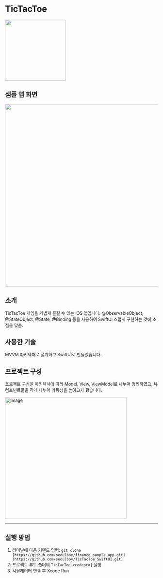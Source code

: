 # TicTacToe

<img src="https://github.com/user-attachments/assets/f937d18c-c53f-40d9-89e9-138569fe0d5d" width="200"/>

## 샘플 앱 화면 

<img src="https://velog.velcdn.com/images/devapploper/post/c600a92c-f823-42c8-a06b-18579372ebfd/image.png" width="600"/>

## 소개

TicTacToe 게임을 가볍게 즐길 수 있는 iOS 앱입니다. 
@ObservableObject, @StateObject, @State, @Binding 등을 사용하여 SwiftUI 스럽게 구현하는 것에 초점을 맞춤.

## 사용한 기술

MVVM 아키텍처로 설계하고 SwiftUI로 만들었습니다.

## 프로젝트 구성

프로젝트 구성을 아키텍처에 따라 Model, View, ViewModel로 나누어 정리하였고, 뷰 컴포넌트들을 작게 나누어 가독성을 높이고자 했습니다.

<img height="400" alt="image" src="https://github.com/user-attachments/assets/d7eac051-b025-4e8e-afa1-867e73a23881" />

---

## 실행 방법

1. 터미널에 다음 커멘드 입력: `git clone [https://github.com/seoulboy/finance_sample_app.git](https://github.com/seoulboy/TicTacToe_SwiftUI.git)`
2. 프로젝트 루트 폴더의 `TicTacToe.xcodeproj` 실행
3. 시뮬레이터 연결 후 Xcode Run

